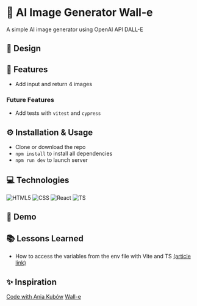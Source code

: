 # 🤖 AI Image Generator Wall-e

A simple AI image generator using OpenAI API DALL-E

## 🎨 Design

## 🎯 Features

- Add input and return 4 images

### Future Features

- Add tests with `vitest` and `cypress`

## ⚙️ Installation & Usage

- Clone or download the repo
- `npm install` to install all dependencies
- `npm run dev` to launch server

## 💻 Technologies

![HTML5](https://img.shields.io/badge/HTML5-E34F26?style=for-the-badge&logo=html5&logoColor=white)
![CSS](https://img.shields.io/badge/CSS3-1572B6?style=for-the-badge&logo=css3&logoColor=white)
![React](https://img.shields.io/badge/React-20232A?style=for-the-badge&logo=react&logoColor=61DAFB)
![TS](https://img.shields.io/badge/TypeScript-007ACC?style=for-the-badge&logo=typescript&logoColor=white)

## 👀 Demo

## 📚 Lessons Learned

- How to access the variables from the env file with Vite and TS [(article link)](https://dev.to/whchi/how-to-use-processenv-in-vite-ho9)

## ✨ Inspiration

[Code with Ania Kubów](https://www.youtube.com/watch?v=l3TLQuwr4G0)
[Wall-e](https://codepen.io/sdras/pen/YZBGNp)
